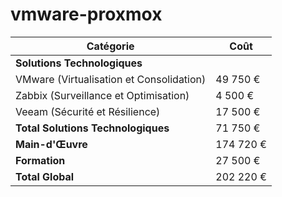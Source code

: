 # vmware-proxmox

| Catégorie                       | Coût        |
|---------------------------------|-------------|
| **Solutions Technologiques**    |             |
| VMware (Virtualisation et Consolidation) | 49 750 €  |
| Zabbix (Surveillance et Optimisation)    | 4 500 €   |
| Veeam (Sécurité et Résilience)           | 17 500 €  |
| **Total Solutions Technologiques**       | 71 750 €  |
| **Main-d'Œuvre**                         | 174 720 € |
| **Formation**                            | 27 500 €  |
| **Total Global**                         | 202 220 € |



